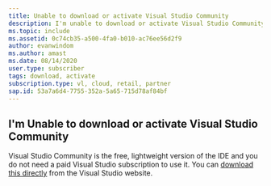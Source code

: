 ```yaml
---
title: Unable to download or activate Visual Studio Community
description: I'm unable to download or activate Visual Studio Community.
ms.topic: include
ms.assetid: 0c74cb35-a500-4fa0-b010-ac76ee56d2f9
author: evanwindom
ms.author: amast
ms.date: 08/14/2020
user.type: subscriber
tags: download, activate
subscription.type: vl, cloud, retail, partner
sap.id: 53a7a6d4-7755-352a-5a65-715d78af84bf
---
```


## I'm Unable to download or activate Visual Studio Community
Visual Studio Community is the free, lightweight version of the IDE and you do not need a paid Visual Studio subscription to use it. You can [download this directly](https://visualstudio.microsoft.com/vs/community/) from the Visual Studio website.  
